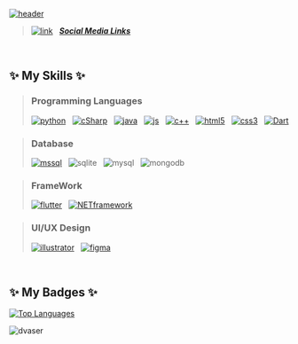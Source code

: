 [![header](https://user-images.githubusercontent.com/74770052/187743952-b5d39f5b-f8b0-4b8c-84f0-f71705298248.png)](https://linktr.ee/Dvaser)
 
> [![link](https://user-images.githubusercontent.com/74770052/187730702-d10db106-6fca-4d10-a7c7-b85376b001e2.png)](https://linktr.ee/Dvaser) &nbsp; [**_Social Media Links_**](https://linktr.ee/Dvaser)

<br>

## ✨ My Skills ✨

> ### Programming Languages
 > [![python](https://user-images.githubusercontent.com/74770052/187727152-f4683948-8de5-4f04-b700-623b1dac5b7e.png)](https://github.com/dvaser) &nbsp;
[![cSharp](https://user-images.githubusercontent.com/74770052/187727132-d7406004-9e3d-4ccb-95b2-947911f0d769.png)](https://github.com/dvaser) &nbsp;
[![java](https://user-images.githubusercontent.com/74770052/187727145-2c444f6c-edc0-47fb-b337-0fe175815324.png)](https://github.com/dvaser) &nbsp;
[![js](https://user-images.githubusercontent.com/74770052/187727163-363d7207-3d17-4d31-ab1a-d0e7498a94b5.png)](https://github.com/dvaser) &nbsp;
[![c++](https://user-images.githubusercontent.com/74770052/187727167-500b3f3b-761c-4689-9baa-480687602863.png)](https://github.com/dvaser) &nbsp;
[![html5](https://user-images.githubusercontent.com/74770052/187727136-3a64ac24-b277-49a9-b9f5-f9c1f7bce371.png)](https://github.com/dvaser) &nbsp;
[![css3](https://user-images.githubusercontent.com/74770052/187727141-940c5603-c3f0-4990-8469-2f0b219db5f0.png)](https://github.com/dvaser) &nbsp;
[![Dart](https://user-images.githubusercontent.com/74770052/187738079-d33fe3e3-3eca-49ee-ae1e-dc3ccaafff6c.png)](https://github.com/dvaser)


<!---
  - `Back-End`
    > [![python](https://user-images.githubusercontent.com/74770052/187727152-f4683948-8de5-4f04-b700-623b1dac5b7e.png)](https://github.com/dvaser) &nbsp;
[![cSharp](https://user-images.githubusercontent.com/74770052/187727132-d7406004-9e3d-4ccb-95b2-947911f0d769.png)](https://github.com/dvaser) &nbsp;
[![java](https://user-images.githubusercontent.com/74770052/187727145-2c444f6c-edc0-47fb-b337-0fe175815324.png)](https://github.com/dvaser) &nbsp;
[![js](https://user-images.githubusercontent.com/74770052/187727163-363d7207-3d17-4d31-ab1a-d0e7498a94b5.png)](https://github.com/dvaser) &nbsp;
[![c++](https://user-images.githubusercontent.com/74770052/187727167-500b3f3b-761c-4689-9baa-480687602863.png)](https://github.com/dvaser)
  
  - `Front-End`
    > [![html5](https://user-images.githubusercontent.com/74770052/187727136-3a64ac24-b277-49a9-b9f5-f9c1f7bce371.png)](https://github.com/dvaser) &nbsp;
[![css3](https://user-images.githubusercontent.com/74770052/187727141-940c5603-c3f0-4990-8469-2f0b219db5f0.png)](https://github.com/dvaser)
  
  - `Mobile App`
      > [![Dart](https://user-images.githubusercontent.com/74770052/187738079-d33fe3e3-3eca-49ee-ae1e-dc3ccaafff6c.png)](https://github.com/dvaser)
-->

> ### Database
  > [![mssql](https://user-images.githubusercontent.com/74770052/187727143-79fd4e42-575f-4298-a15e-086efb9c010f.png)](https://github.com/dvaser) &nbsp;
![sqlite](https://user-images.githubusercontent.com/74770052/196807952-fe5049f9-6438-4797-858f-6ba453e6f4c7.png) &nbsp;
![mysql](https://user-images.githubusercontent.com/74770052/196807956-9e0dc3b9-0ae0-4acf-bfa4-1355b359a76e.png) &nbsp;
![mongodb](https://user-images.githubusercontent.com/74770052/196807703-108e63a8-9741-441f-a5a6-35bd1a9f33bc.png)

> ### FrameWork
  > [![flutter](https://user-images.githubusercontent.com/74770052/187738076-f697f189-67e1-4bc8-b2d0-cd59ba8d5b4f.png)](https://github.com/dvaser) &nbsp;
[![NETframework](https://user-images.githubusercontent.com/74770052/187739877-33b8ad0f-8481-4e1c-b7f5-40386eb67eed.png)](https://github.com/dvaser)

> ### UI/UX Design
  > [![illustrator](https://user-images.githubusercontent.com/74770052/187727149-b4561180-d626-4690-87bc-2c344c1bbdd7.png)](https://github.com/dvaser) &nbsp;
[![figma](https://user-images.githubusercontent.com/74770052/187727160-cfe0e5b4-87a7-4a9d-8f92-2afdeb353816.png)](https://github.com/dvaser)

<br>

## ✨ My Badges ✨

<a href="https://github.com/dvaser" align="left"><img src="https://github-readme-stats.vercel.app/api/top-langs/?username=dvaser&langs_count=10&title_color=0891b2&text_color=ffffff&icon_color=0891b2&bg_color=1c1917&hide_border=true&locale=en&custom_title=Top%20%Languages" alt="Top Languages" /></a>

<!---
<a href="http://www.github.com/dvaser"><img src="https://github-readme-stats.vercel.app/api?username=dvaser&show_icons=true&hide=&count_private=true&title_color=0891b2&text_color=ffffff&icon_color=0891b2&bg_color=1c1917&hide_border=true&show_icons=true" alt="dvaser's GitHub stats"/></a>

<a href="http://www.github.com/dvaser"><img src="https://github-readme-streak-stats.herokuapp.com/?user=dvaser&stroke=ffffff&background=1c1917&ring=0891b2&fire=0891b2&currStreakNum=ffffff&currStreakLabel=0891b2&sideNums=ffffff&sideLabels=ffffff&dates=ffffff&hide_border=true" /></a>
-->
<p align="left"> <img src="https://komarev.com/ghpvc/?username=dvaser&label=ProfileViews&color=green&style=flat" alt="dvaser"/> </p>
